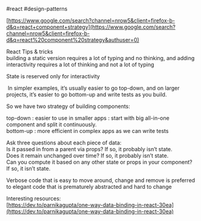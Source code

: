#react #design-patterns

[https://www.google.com/search?channel=nrow5&client=firefox-b-d&q=react+component+strategy](https://www.google.com/search?channel=nrow5&client=firefox-b-d&q=react%20component%20strategy&authuser=0)  
  
  
React Tips & tricks  
building a static version requires a lot of typing and no thinking, and adding interactivity requires a lot of thinking and not a lot of typing  
  
  
State is reserved only for interactivity  
  
  
 In simpler examples, it’s usually easier to go top-down, and on larger projects, it’s easier to go bottom-up and write tests as you build.  
  
So we have two strategy of building components:  
  
top-down : easier to use in smaller apps : start with big all-in-one component and split it continuously.  
bottom-up : more efficient in complex apps as we can write tests  
  
  
Ask three questions about each piece of data:  
Is it passed in from a parent via props? If so, it probably isn’t state.  
Does it remain unchanged over time? If so, it probably isn’t state.  
Can you compute it based on any other state or props in your component? If so, it isn’t state.  
  
  
Verbose code that is easy to move around, change and remove is preferred to elegant code that is prematurely abstracted and hard to change  
  
  
Interesting resources:  
[https://dev.to/parnikagupta/one-way-data-binding-in-react-30ea](https://dev.to/parnikagupta/one-way-data-binding-in-react-30ea)